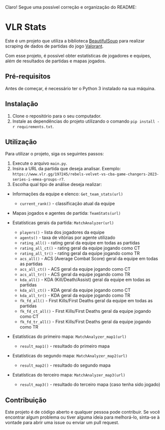 Claro! Segue uma possível correção e organização do README:

# VLR Stats

Este é um projeto que utiliza a biblioteca [BeautifulSoup](https://www.crummy.com/software/BeautifulSoup/bs4/doc/) para realizar scraping de dados de partidas do jogo [Valorant](https://playvalorant.com/pt-br/).

Com esse projeto, é possível obter estatísticas de jogadores e equipes, além de resultados de partidas e mapas jogados.

## Pré-requisitos

Antes de começar, é necessário ter o Python 3 instalado na sua máquina.

## Instalação

1. Clone o repositório para o seu computador.
2. Instale as dependências do projeto utilizando o comando `pip install -r requirements.txt`.

## Utilização

Para utilizar o projeto, siga os seguintes passos:

1. Execute o arquivo `main.py`.
2. Insira a URL da partida que deseja analisar. Exemplo: `https://www.vlr.gg/197245/rebels-velvet-vs-cba-game-changers-2023-series-i-emea-groups-r7`.
3. Escolha qual tipo de análise deseja realizar:

- Informações da equipe e elenco: `Get_team_stats(url)`
  - `current_rank()` - classificação atual da equipe

- Mapas jogados e agentes de partida: `TeamStats(url)`

- Estatísticas gerais da partida: `MatchAnalyzer(url)`
  - `players()` - lista dos jogadores da equipe
  - `agents()` - taxa de vitórias por agente utilizado
  - `rating_all()` - rating geral da equipe em todas as partidas
  - `rating_all_ct()` - rating geral da equipe jogando como CT
  - `rating_all_tr()` - rating geral da equipe jogando como TR
  - `acs_all()` - ACS (Average Combat Score) geral da equipe em todas as partidas
  - `acs_all_ct()` - ACS geral da equipe jogando como CT
  - `acs_all_tr()` - ACS geral da equipe jogando como TR
  - `kda_all()` - KDA (Kill/Death/Assist) geral da equipe em todas as partidas
  - `kda_all_ct()` - KDA geral da equipe jogando como CT
  - `kda_all_tr()` - KDA geral da equipe jogando como TR
  - `fk_fd_all()` - First Kills/First Deaths geral da equipe em todas as partidas
  - `fk_fd_ct_all()` - First Kills/First Deaths geral da equipe jogando como CT
  - `fk_fd_tr_all()` - First Kills/First Deaths geral da equipe jogando como TR

- Estatísticas do primeiro mapa: `MatchAnalyzer_map1(url)`
  - `result_map1()` - resultado do primeiro mapa

- Estatísticas do segundo mapa: `MatchAnalyzer_map2(url)`
  - `result_map2()` - resultado do segundo mapa

- Estatísticas do terceiro mapa: `MatchAnalyzer_map3(url)`
  - `result_map3()` - resultado do terceiro mapa (caso tenha sido jogado)


## Contribuição

Este projeto é de código aberto e qualquer pessoa pode contribuir. Se você encontrar algum problema ou tiver alguma ideia para melhorá-lo, sinta-se à vontade para abrir uma issue ou enviar um pull request.


